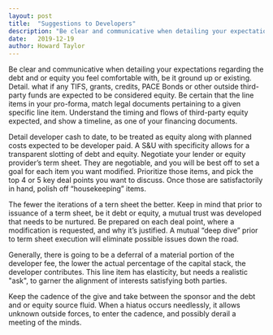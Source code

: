 ```yaml
---
layout: post
title:  "Suggestions to Developers"
description: "Be clear and communicative when detailing your expectations regarding the debt and or equity you feel comfortable with, be it ground up or existing."
date:   2019-12-19
author: Howard Taylor
---
```


Be clear and communicative when detailing your expectations regarding the debt and or equity you feel comfortable with, be it ground up or existing. Detail. what if any TIFS, grants, credits, PACE Bonds or other outside third-party funds are expected to be considered equity. Be certain that the line items in your pro-forma, match legal documents pertaining to a given specific line item. <!--more-->Understand the timing and flows of third-party equity expected, and show a timeline, as one of your financing documents.

Detail developer cash to date, to be treated as equity along with planned costs expected to be developer paid. A S&U with specificity allows for a transparent slotting of debt and equity. Negotiate your lender or equity provider’s term sheet. They are negotiable, and you will be best off to set a goal for each item you want modified. Prioritize those items, and pick the top 4 or 5 key deal points you want to discuss. Once those are satisfactorily in hand, polish off “housekeeping” items.

The fewer the iterations of a tern sheet the better. Keep in mind that prior to issuance of a term sheet, be it debt or equity, a mutual trust was developed that needs to be nurtured. Be prepared on each deal point, where a modification is requested, and why it’s justified. A mutual “deep dive” prior to term sheet execution will eliminate possible issues down the road.

Generally, there is going to be a deferral of a material portion of the developer fee, the lower the actual percentage of the capital stack, the developer contributes. This line item has elasticity, but needs a realistic "ask", to garner the alignment of interests satisfying both parties.

Keep the cadence of the give and take between the sponsor and the debt and or equity source fluid. When a hiatus occurs needlessly, it allows unknown outside forces, to enter the cadence, and possibly derail a meeting of the minds.
